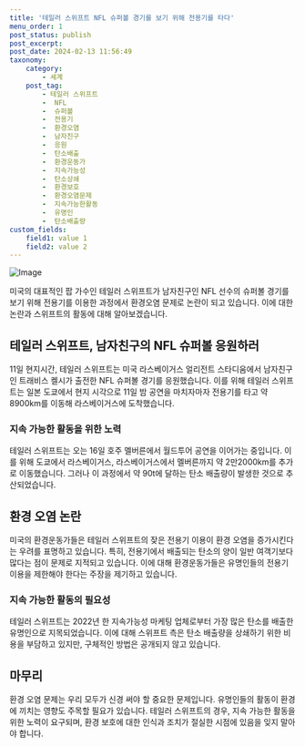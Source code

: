 ```yaml
---
title: '테일러 스위프트 NFL 슈퍼볼 경기를 보기 위해 전용기를 타다'
menu_order: 1
post_status: publish
post_excerpt: 
post_date: 2024-02-13 11:56:49
taxonomy:
    category:
        - 세계
    post_tag:
        - 테일러 스위프트
        -  NFL
        -  슈퍼볼
        -  전용기
        -  환경오염
        -  남자친구
        -  응원
        -  탄소배출
        -  환경운동가
        -  지속가능성
        -  탄소상쇄
        -  환경보호
        -  환경오염문제
        -  지속가능한활동
        -  유명인
        -  탄소배출량
custom_fields:
    field1: value 1
    field2: value 2
---
```


![Image](https://imgnews.pstatic.net/image/025/2024/02/12/0003340874_001_20240213060234970.jpg?type=w647)

미국의 대표적인 팝 가수인 테일러 스위프트가 남자친구인 NFL 선수의 슈퍼볼 경기를 보기 위해 전용기를 이용한 과정에서 환경오염 문제로 논란이 되고 있습니다. 이에 대한 논란과 스위프트의 활동에 대해 알아보겠습니다.
## 테일러 스위프트, 남자친구의 NFL 슈퍼볼 응원하러
11일 현지시간, 테일러 스위프트는 미국 라스베이거스 얼리전트 스타디움에서 남자친구인 트래비스 켈시가 출전한 NFL 슈퍼볼 경기를 응원했습니다. 이를 위해 테일러 스위프트는 일본 도쿄에서 현지 시각으로 11일 밤 공연을 마치자마자 전용기를 타고 약 8900km를 이동해 라스베이거스에 도착했습니다.
### 지속 가능한 활동을 위한 노력
테일러 스위프트는 오는 16일 호주 멜버른에서 월드투어 공연을 이어가는 중입니다. 이를 위해 도쿄에서 라스베이거스, 라스베이거스에서 멜버른까지 약 2만2000km를 추가로 이동했습니다. 그러나 이 과정에서 약 90t에 달하는 탄소 배출량이 발생한 것으로 추산되었습니다.
## 환경 오염 논란
미국의 환경운동가들은 테일러 스위프트의 잦은 전용기 이용이 환경 오염을 증가시킨다는 우려를 표명하고 있습니다. 특히, 전용기에서 배출되는 탄소의 양이 일반 여객기보다 많다는 점이 문제로 지적되고 있습니다. 이에 대해 환경운동가들은 유명인들의 전용기 이용을 제한해야 한다는 주장을 제기하고 있습니다.
### 지속 가능한 활동의 필요성
테일러 스위프트는 2022년 한 지속가능성 마케팅 업체로부터 가장 많은 탄소를 배출한 유명인으로 지목되었습니다. 이에 대해 스위프트 측은 탄소 배출량을 상쇄하기 위한 비용을 부담하고 있지만, 구체적인 방법은 공개되지 않고 있습니다.
## 마무리
환경 오염 문제는 우리 모두가 신경 써야 할 중요한 문제입니다. 유명인들의 활동이 환경에 끼치는 영향도 주목할 필요가 있습니다. 테일러 스위프트의 경우, 지속 가능한 활동을 위한 노력이 요구되며, 환경 보호에 대한 인식과 조치가 절실한 시점에 있음을 잊지 말아야 합니다.
